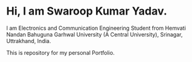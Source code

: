 # Hi, I am Swaroop Kumar Yadav.
I am Electronics and Communication Engineering Student from Hemvati Nandan Bahuguna Garhwal University (A Central University), Srinagar, Uttrakhand, India.

This is repository for my personal Portfolio.
